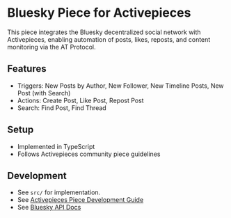 # Bluesky Piece for Activepieces

This piece integrates the Bluesky decentralized social network with Activepieces, enabling automation of posts, likes, reposts, and content monitoring via the AT Protocol.

## Features
- Triggers: New Posts by Author, New Follower, New Timeline Posts, New Post (with Search)
- Actions: Create Post, Like Post, Repost Post
- Search: Find Post, Find Thread

## Setup
- Implemented in TypeScript
- Follows Activepieces community piece guidelines

## Development
- See `src/` for implementation.
- See [Activepieces Piece Development Guide](https://www.activepieces.com/docs/developers/building-pieces/overview)
- See [Bluesky API Docs](https://docs.bsky.app/docs/category/tutorials)
